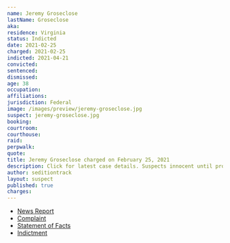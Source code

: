 ```yaml
---
name: Jeremy Groseclose
lastName: Groseclose
aka:
residence: Virginia
status: Indicted
date: 2021-02-25
charged: 2021-02-25
indicted: 2021-04-21
convicted: 
sentenced: 
dismissed: 
age: 38
occupation:
affiliations:
jurisdiction: Federal
image: /images/preview/jeremy-groseclose.jpg
suspect: jeremy-groseclose.jpg
booking:
courtroom:
courthouse:
raid:
perpwalk:
quote:
title: Jeremy Groseclose charged on February 25, 2021
description: Click for latest case details. Suspects innocent until proven guilty.
author: seditiontrack
layout: suspect
published: true
charges:
---
```

- [News Report](https://www.wsls.com/news/local/2021/02/26/fbi-arrests-montgomery-county-man-it-believes-took-part-in-us-capitol-riots/)
- [Complaint](https://www.wric.com/wp-content/uploads/sites/74/2021/02/GROSECLOSE-CRIMINAL-COMPLAINT74908.pdf)
- [Statement of Facts](https://extremism.gwu.edu/sites/g/files/zaxdzs2191/f/Jeremy%20Groseclose%20Statement%20of%20Facts.pdf)
- [Indictment](https://www.justice.gov/usao-dc/case-multi-defendant/file/1389116/download)
